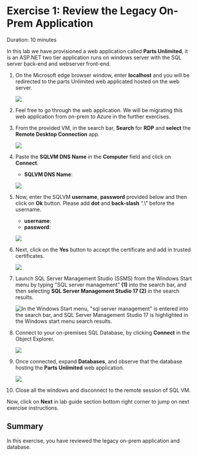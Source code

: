 # Exercise 1: Review the Legacy On-Prem Application

Duration: 10 minutes

In this lab we have provisioned a web application called **Parts Unlimited**, it is an ASP.NET two tier application runs on windows server with the SQL server back-end and webserver front-end.

1. On the Microsoft edge browser window, enter **localhost** and you will be redirected to the parts Unlimited web applicated hosted on the web server.

   ![](media/localhost_new.png)
   
2. Feel free to go through the web application. We will be migrating this web application from on-prem to Azure in the further exercises.

3. From the provided VM, in the search bar, **Search** for **RDP** and **select** the **Remote Desktop Connection** app.
   
   ![](media/RDP-new.png)

4. Paste the **SQLVM DNS Name** in the **Computer** field and click on **Connect**.
   * **SQLVM DNS Name**: **<inject key="SQLVM DNS Name" style="color:blue" />**

   ![](media/rdp-vm2.png)  
 
5. Now, enter the SQLVM **username**, **password** provided below and then click on **Ok** button. Please add **dot** and **back-slash** “.\” before the username.
   * **username**: **<inject key="SQLVM Username"/>** 
   * **password**: **<inject key="SQLVM Password"/>**
   
   ![](media/vm1-more-choices.png) 

6. Next, click on the **Yes** button to accept the certificate and add in trusted certificates.

   ![](media/logib-vm2-2.png)
   
7. Launch SQL Server Management Studio (SSMS) from the Windows Start menu by typing "SQL server management" **(1)** into the search bar, and then selecting **SQL Server Management Studio 17 (2)** in the search results.

    ![In the Windows Start menu, "sql server management" is entered into the search bar, and SQL Server Management Studio 17 is highlighted in the Windows start menu search results.](media/appmod-dma.png "SQL Server Management Studio 17")
   
8. Connect to your on-premises SQL Database, by clicking **Connect** in the Object Explorer.
   
   ![](media/SSMS1.png)
   
9. Once connected, expand **Databases**, and observe that the database hosting the **Parts Unlimited** web application.
   
   ![](media/SSMS2.png)
   
10. Close all the windows and disconnect to the remote session of SQL VM.
   
 Now, click on **Next** in lab guide section bottom right corner to jump on next exercise instructions.
   
## Summary
 
In this exercise, you have reviewed the legacy on-prem application and database. 

